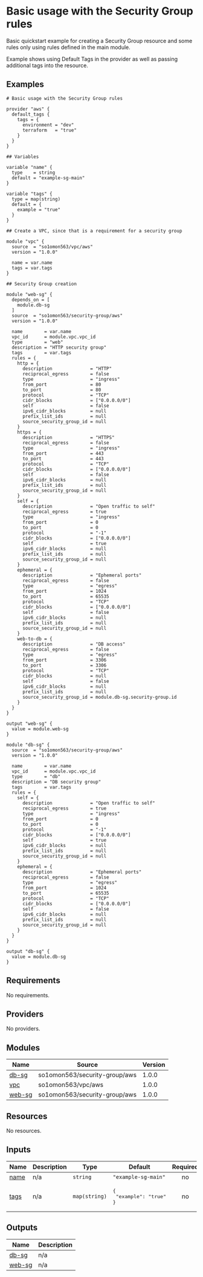 # Basic usage with the Security Group rules

Basic quickstart example for creating a Security Group resource and some rules only using rules defined in the main module.

Example shows using Default Tags in the provider as well as passing additional tags into the resource.
<!-- BEGINNING OF PRE-COMMIT-TERRAFORM DOCS HOOK -->



## Examples

```hcl
# Basic usage with the Security Group rules

provider "aws" {
  default_tags {
    tags = {
      environment = "dev"
      terraform   = "true"
    }
  }
}

## Variables

variable "name" {
  type    = string
  default = "example-sg-main"
}

variable "tags" {
  type = map(string)
  default = {
    example = "true"
  }
}

## Create a VPC, since that is a requirement for a security group

module "vpc" {
  source  = "so1omon563/vpc/aws"
  version = "1.0.0"

  name = var.name
  tags = var.tags
}

## Security Group creation

module "web-sg" {
  depends_on = [
    module.db-sg
  ]
  source  = "so1omon563/security-group/aws"
  version = "1.0.0"

  name        = var.name
  vpc_id      = module.vpc.vpc_id
  type        = "web"
  description = "HTTP security group"
  tags        = var.tags
  rules = {
    http = {
      description              = "HTTP"
      reciprocal_egress        = false
      type                     = "ingress"
      from_port                = 80
      to_port                  = 80
      protocol                 = "TCP"
      cidr_blocks              = ["0.0.0.0/0"]
      self                     = false
      ipv6_cidr_blocks         = null
      prefix_list_ids          = null
      source_security_group_id = null
    }
    https = {
      description              = "HTTPS"
      reciprocal_egress        = false
      type                     = "ingress"
      from_port                = 443
      to_port                  = 443
      protocol                 = "TCP"
      cidr_blocks              = ["0.0.0.0/0"]
      self                     = false
      ipv6_cidr_blocks         = null
      prefix_list_ids          = null
      source_security_group_id = null
    }
    self = {
      description              = "Open traffic to self"
      reciprocal_egress        = true
      type                     = "ingress"
      from_port                = 0
      to_port                  = 0
      protocol                 = "-1"
      cidr_blocks              = ["0.0.0.0/0"]
      self                     = true
      ipv6_cidr_blocks         = null
      prefix_list_ids          = null
      source_security_group_id = null
    }
    ephemeral = {
      description              = "Ephemeral ports"
      reciprocal_egress        = false
      type                     = "egress"
      from_port                = 1024
      to_port                  = 65535
      protocol                 = "TCP"
      cidr_blocks              = ["0.0.0.0/0"]
      self                     = false
      ipv6_cidr_blocks         = null
      prefix_list_ids          = null
      source_security_group_id = null
    }
    web-to-db = {
      description              = "DB access"
      reciprocal_egress        = false
      type                     = "egress"
      from_port                = 3306
      to_port                  = 3306
      protocol                 = "TCP"
      cidr_blocks              = null
      self                     = false
      ipv6_cidr_blocks         = null
      prefix_list_ids          = null
      source_security_group_id = module.db-sg.security-group.id
    }
  }
}

output "web-sg" {
  value = module.web-sg
}

module "db-sg" {
  source  = "so1omon563/security-group/aws"
  version = "1.0.0"

  name        = var.name
  vpc_id      = module.vpc.vpc_id
  type        = "db"
  description = "DB security group"
  tags        = var.tags
  rules = {
    self = {
      description              = "Open traffic to self"
      reciprocal_egress        = true
      type                     = "ingress"
      from_port                = 0
      to_port                  = 0
      protocol                 = "-1"
      cidr_blocks              = ["0.0.0.0/0"]
      self                     = true
      ipv6_cidr_blocks         = null
      prefix_list_ids          = null
      source_security_group_id = null
    }
    ephemeral = {
      description              = "Ephemeral ports"
      reciprocal_egress        = false
      type                     = "egress"
      from_port                = 1024
      to_port                  = 65535
      protocol                 = "TCP"
      cidr_blocks              = ["0.0.0.0/0"]
      self                     = false
      ipv6_cidr_blocks         = null
      prefix_list_ids          = null
      source_security_group_id = null
    }
  }
}

output "db-sg" {
  value = module.db-sg
}
```

## Requirements

No requirements.

## Providers

No providers.

## Modules

| Name | Source | Version |
|------|--------|---------|
| <a name="module_db-sg"></a> [db-sg](#module\_db-sg) | so1omon563/security-group/aws | 1.0.0 |
| <a name="module_vpc"></a> [vpc](#module\_vpc) | so1omon563/vpc/aws | 1.0.0 |
| <a name="module_web-sg"></a> [web-sg](#module\_web-sg) | so1omon563/security-group/aws | 1.0.0 |

## Resources

No resources.

## Inputs

| Name | Description | Type | Default | Required |
|------|-------------|------|---------|:--------:|
| <a name="input_name"></a> [name](#input\_name) | n/a | `string` | `"example-sg-main"` | no |
| <a name="input_tags"></a> [tags](#input\_tags) | n/a | `map(string)` | <pre>{<br>  "example": "true"<br>}</pre> | no |

## Outputs

| Name | Description |
|------|-------------|
| <a name="output_db-sg"></a> [db-sg](#output\_db-sg) | n/a |
| <a name="output_web-sg"></a> [web-sg](#output\_web-sg) | n/a |


<!-- END OF PRE-COMMIT-TERRAFORM DOCS HOOK -->
